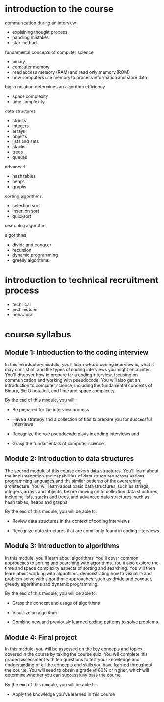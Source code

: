 # introduction to the course

communication during an interview
- explaining thought process
- handling mistakes
- star method

fundamental concepts of computer science
- binary
- computer memory
- read access memory (RAM) and read only memory (ROM)
- how computers use memory to process information and store data

big-o notation determines an algorithm efficiency
- space complexity
- time complexity

data structures
- strings
- integers
- arrays
- objects
- lists and sets
- stacks
- trees
- queues

advanced
- hash tables
- heaps
- graphs

sorting algorithms
- selection sort
- insertion sort
- quicksort

searching algorithm

algorithms
- divide and conquer
- recursion
- dynamic programming
- greedy algorithms

# introduction to technical recruitment process

- technical
- architecture
- behavioral

# course syllabus

## Module 1: Introduction to the coding interview
In this introductory module, you'll learn what a coding interview is, what it may consist of, and the types of coding interviews you might encounter. You'll discover how to prepare for a coding interview, focusing on communication and working with pseudocode. You will also get an introduction to computer science, including the fundamental concepts of Binary, Big O notation, and time and space complexity.

By the end of this module, you will:

- Be prepared for the interview process

- Have a strategy and a collection of tips to prepare you for successful interviews

- Recognize the role pseudocode plays in coding interviews and

- Grasp the fundamentals of computer science

## Module 2: Introduction to data structures
The second module of this course covers data structures. You'll learn about the implementation and capabilities of data structures across various programming languages and the similar patterns of the overarching architecture. You will learn about basic data structures, such as strings, integers, arrays and objects, before moving on to collection data structures, including lists, stacks and trees, and advanced data structures, such as hash tables, heaps and graphs.

By the end of this module, you will be able to:

- Review data structures in the context of coding interviews

- Recognize data structures that are commonly found in coding interviews

## Module 3: Introduction to algorithms
In this module, you'll learn about algorithms. You'll cover common approaches to sorting and searching with algorithms. You'll also explore the time and space complexity aspects of sorting and searching. You will then learn about working with algorithms, demonstrating how to visualize and problem-solve with algorithmic approaches, such as divide and conquer, greedy algorithms and dynamic programming.

By the end of this module, you will be able to:

- Grasp the concept and usage of algorithms

- Visualize an algorithm

- Combine new and previously learned coding patterns to solve problems

## Module 4: Final project
In this module, you will be assessed on the key concepts and topics covered in the course by taking the course quiz. You will complete this graded assessment with ten questions to test your knowledge and understanding of all the concepts and skills you have learned throughout the course. You will need to obtain a grade of 80% or higher, which will determine whether you can successfully pass the course.

By the end of this module, you will be able to:

- Apply the knowledge you've learned in this course

